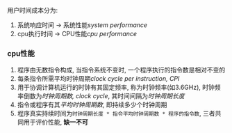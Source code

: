 用户时间成本分为:
1. 系统响应时间 -> 系统性能*system performance*
2. cpu执行时间 -> CPU性能*cpu performance*

### cpu性能
1. 程序由无数指令构成, 当指令系统不变时, 一个程序执行的指令数是相对不变的
2. 每条指令所需平均时钟周期*clock cycle per instruction, CPI*
3. 用于协调计算机运行的时钟有其固定频率, 称为时钟频率(如3.6GHz), 时钟频率倒数为*时钟周期数, clock cycle*, 其时间间隔为*时钟周期长度*
4. 指令或程序有其*平均时钟周期数*, 即持续多少个时钟周期
5. 程序真实持续时间为`时钟周期长度 * 指令平均时钟周期数 * 程序的指令数`, 三者共同用于评价性能, **缺一不可**